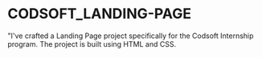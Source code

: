 # CODSOFT_LANDING-PAGE
"I've crafted a Landing Page project specifically for the Codsoft Internship program. The project is built using HTML and CSS.
